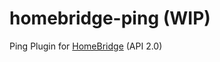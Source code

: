 # homebridge-ping (WIP)
Ping Plugin for [HomeBridge](https://github.com/nfarina/homebridge) (API 2.0)
